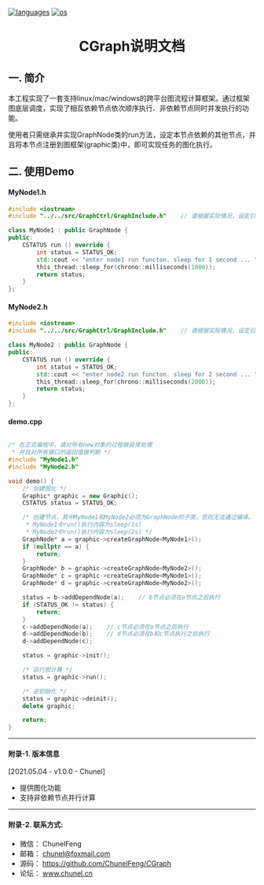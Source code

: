 <p align="left">
  <a href="https://github.com/ChunelFeng/caiss"><img src="https://badgen.net/badge/langs/C++/cyan?list=1" alt="languages"></a>
  <a href="https://github.com/ChunelFeng/caiss"><img src="https://badgen.net/badge/os/MacOS,Linux,Windows/cyan?list=1" alt="os"></a>
</p>

<h1 align="center">
  CGraph说明文档
</h1>

## 一. 简介

本工程实现了一套支持linux/mac/windows的跨平台图流程计算框架。通过框架图底层调度，实现了相互依赖节点依次顺序执行、非依赖节点同时并发执行的功能。

使用者只需继承并实现GraphNode类的run方法，设定本节点依赖的其他节点，并且将本节点注册到图框架(graphic类)中，即可实现任务的图化执行。


## 二. 使用Demo

#### MyNode1.h
```cpp
#include <iostream>
#include "../../src/GraphCtrl/GraphInclude.h"    // 请根据实际情况，设定引用路径

class MyNode1 : public GraphNode {
public:
    CSTATUS run () override {
        int status = STATUS_OK;
        std::cout << "enter node1 run functon. sleep for 1 second ... " << std::endl;
        this_thread::sleep_for(chrono::milliseconds(1000));
        return status;
    }
};
```

#### MyNode2.h
```cpp
#include <iostream>
#include "../../src/GraphCtrl/GraphInclude.h"    // 请根据实际情况，设定引用路径

class MyNode2 : public GraphNode {
public:
    CSTATUS run () override {
        int status = STATUS_OK;
        std::cout << "enter node2 run functon. sleep for 2 second ... " << std::endl;
        this_thread::sleep_for(chrono::milliseconds(2000));
        return status;
    }
};
```

#### demo.cpp
```cpp

/* 在正式编程中，请对所有new对象的过程做异常处理
 * 并且对所有接口的返回值做判断 */
#include "MyNode1.h"
#include "MyNode2.h"

void demo() {
    /* 创建图化 */
    Graphic* graphic = new Graphic();
    CSTATUS status = STATUS_OK;

    /* 创建节点，其中MyNode1和MyNode2必须为GraphNode的子类，否则无法通过编译。
     * MyNode1中run()执行内容为sleep(1s)
     * MyNode2中run()执行内容为sleep(2s) */
    GraphNode* a = graphic->createGraphNode<MyNode1>();
    if (nullptr == a) {
        return;
    }
    GraphNode* b = graphic->createGraphNode<MyNode2>();
    GraphNode* c = graphic->createGraphNode<MyNode1>();
    GraphNode* d = graphic->createGraphNode<MyNode2>();

    status = b->addDependNode(a);    // b节点必须在a节点之后执行
    if (STATUS_OK != status) {
        return;
    }
    c->addDependNode(a);    // c节点必须在a节点之后执行
    d->addDependNode(b);    // d节点必须在b和c节点执行之后执行
    d->addDependNode(c);

    status = graphic->init();

    /* 运行图计算 */
    status = graphic->run();

    /* 逆初始化 */
    status = graphic->deinit();
    delete graphic;

    return;
}
```


------------
#### 附录-1. 版本信息

[2021.05.04 - v1.0.0 - Chunel] 
* 提供图化功能
* 支持非依赖节点并行计算

------------
#### 附录-2. 联系方式: 

* 微信： ChunelFeng
* 邮箱： chunel@foxmail.com
* 源码： https://github.com/ChunelFeng/CGraph
* 论坛： www.chunel.cn
